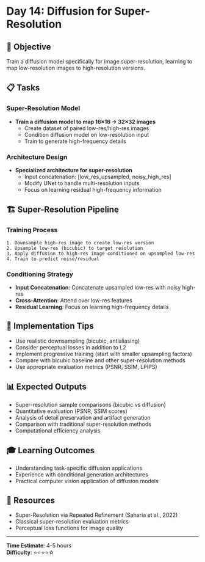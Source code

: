 # Day 14: Diffusion for Super-Resolution

## 🎯 Objective
Train a diffusion model specifically for image super-resolution, learning to map low-resolution images to high-resolution versions.

## 📋 Tasks

### Super-Resolution Model
- **Train a diffusion model to map 16×16 → 32×32 images**
  - Create dataset of paired low-res/high-res images
  - Condition diffusion model on low-resolution input
  - Train to generate high-frequency details

### Architecture Design
- **Specialized architecture for super-resolution**
  - Input concatenation: [low_res_upsampled, noisy_high_res]
  - Modify UNet to handle multi-resolution inputs
  - Focus on learning residual high-frequency information

## 🏗️ Super-Resolution Pipeline

### Training Process
```
1. Downsample high-res image to create low-res version
2. Upsample low-res (bicubic) to target resolution
3. Apply diffusion to high-res image conditioned on upsampled low-res
4. Train to predict noise/residual
```

### Conditioning Strategy
- **Input Concatenation**: Concatenate upsampled low-res with noisy high-res
- **Cross-Attention**: Attend over low-res features
- **Residual Learning**: Focus on learning high-frequency details

## 🔧 Implementation Tips
- Use realistic downsampling (bicubic, antialiasing)
- Consider perceptual losses in addition to L2
- Implement progressive training (start with smaller upsampling factors)
- Compare with bicubic baseline and other super-resolution methods
- Use appropriate evaluation metrics (PSNR, SSIM, LPIPS)

## 📊 Expected Outputs
- Super-resolution sample comparisons (bicubic vs diffusion)
- Quantitative evaluation (PSNR, SSIM scores)
- Analysis of detail preservation and artifact generation
- Comparison with traditional super-resolution methods
- Computational efficiency analysis

## 🎓 Learning Outcomes
- Understanding task-specific diffusion applications
- Experience with conditional generation architectures
- Practical computer vision application of diffusion models

## 📖 Resources
- Super-Resolution via Repeated Refinement (Saharia et al., 2022)
- Classical super-resolution evaluation metrics
- Perceptual loss functions for image quality

---
**Time Estimate**: 4-5 hours  
**Difficulty**: ⭐⭐⭐⭐☆